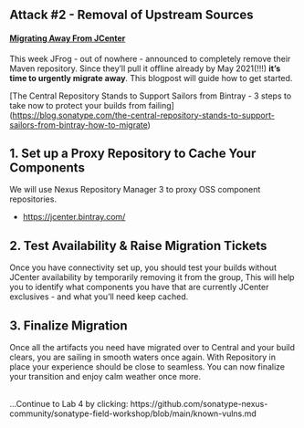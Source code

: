 ## Attack #2 - Removal of Upstream Sources

#### [Migrating Away From JCenter](https://jeroenmols.com/blog/2021/02/04/migratingjcenter/)
This week JFrog - out of nowhere - announced to completely remove their Maven repository. Since they’ll pull it offline already by May 2021(!!!) **it’s time to urgently migrate away**. This blogpost will guide how to get started.

[The Central Repository Stands to Support Sailors from Bintray - 3 steps to take now to protect your builds from failing]
(https://blog.sonatype.com/the-central-repository-stands-to-support-sailors-from-bintray-how-to-migrate)

## 1. Set up a Proxy Repository to Cache Your Components
We will use Nexus Repository Manager 3 to proxy OSS component repositories.
- https://jcenter.bintray.com/

## 2. Test Availability & Raise Migration Tickets
Once you have connectivity set up, you should test your builds without JCenter availability by temporarily removing it from the group, This will help you to identify what components you have that are currently JCenter exclusives - and what you’ll need keep cached.

## 3. Finalize Migration
Once all the artifacts you need have migrated over to Central and your build clears, you are sailing in smooth waters once again. With Repository in place your experience should be close to seamless. You can now finalize your transition and enjoy calm weather once more.

<br>
...Continue to Lab 4 by clicking: https://github.com/sonatype-nexus-community/sonatype-field-workshop/blob/main/known-vulns.md

